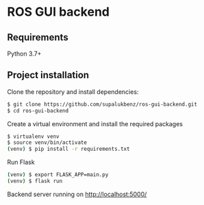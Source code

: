 # ROS GUI backend

## Requirements

 Python 3.7+ 

## Project installation

Clone the repository and install dependencies:
    
```bash
$ git clone https://github.com/supalukbenz/ros-gui-backend.git
$ cd ros-gui-backend
```
Create a virtual environment and install the required packages
```bash
$ virtualenv venv
$ source venv/bin/activate
(venv) $ pip install -r requirements.txt
```

Run Flask
```bash
(venv) $ export FLASK_APP=main.py
(venv) $ flask run
```

Backend server running on [http://localhost:5000/](http://localhost:5000/)
